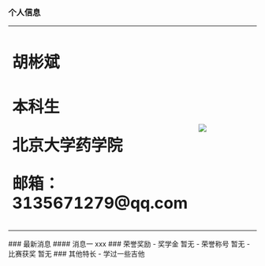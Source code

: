 ### 个人信息
<table border="0">
  <tr>
    <td width="75%">
      <h1>胡彬斌<h1/>
      <p><b>本科生</b></p>
      <p><b>北京大学药学院</b></p>
      <p><b>邮箱：3135671279@qq.com</b></p>
    </td>
    <td width="25%">
      <img src="  ‪C:\Users\hp\Pictures\Saved Pictures\微信图片_20211008123025.jpg">
    </td>
  </tr>
</table>  
### 最新消息
#### 消息一 xxx
### 荣誉奖励
- 奖学金 暂无
- 荣誉称号 暂无
- 比赛获奖 暂无
### 其他特长
- 学过一些吉他
